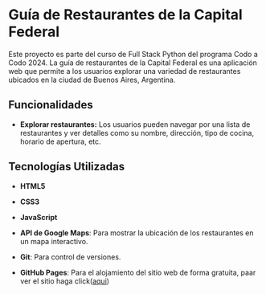 # Guía de Restaurantes de la Capital Federal

Este proyecto es parte del curso de Full Stack Python del programa Codo a Codo 2024. La guía de restaurantes de la Capital Federal es una aplicación web que permite a los usuarios explorar una variedad de restaurantes ubicados en la ciudad de Buenos Aires, Argentina.

## Funcionalidades

- **Explorar restaurantes:** Los usuarios pueden navegar por una lista de restaurantes y ver detalles como su nombre, dirección, tipo de cocina, horario de apertura, etc.



## Tecnologías Utilizadas

- **HTML5**
- **CSS3**
- **JavaScript**
- **API de Google Maps**: Para mostrar la ubicación de los restaurantes en un mapa interactivo.

- **Git**: Para control de versiones.
- **GitHub Pages**: Para el alojamiento del sitio web de forma gratuita, paar ver el sitio haga click([aqui](https://bfbacchi.github.io/Restofinder_Frontend_CAC/))


